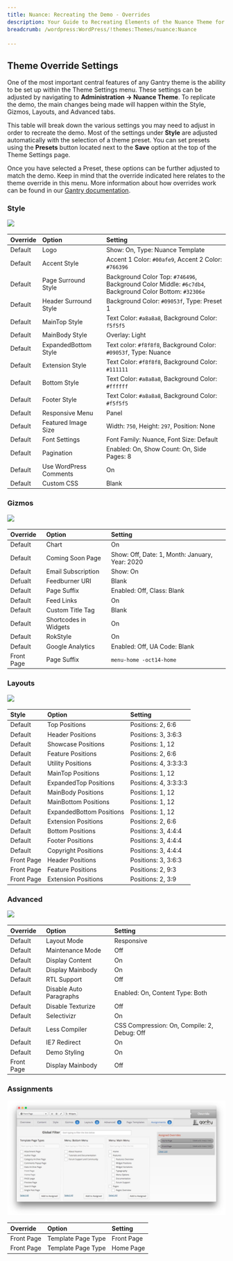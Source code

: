 ```yaml
---
title: Nuance: Recreating the Demo - Overrides
description: Your Guide to Recreating Elements of the Nuance Theme for WordPress
breadcrumb: /wordpress:WordPress/!themes:Themes/nuance:Nuance

---
```


Theme Override Settings
-----

One of the most important central features of any Gantry theme is the ability to be set up within the Theme Settings menu. These settings can be adjusted by navigating to **Administration -> Nuance Theme**. To replicate the demo, the main changes being made will happen within the Style, Gizmos, Layouts, and Advanced tabs.

This table will break down the various settings you may need to adjust in order to recreate the demo. Most of the settings under **Style** are adjusted automatically with the selection of a theme preset. You can set presets using the **Presets** button located next to the **Save** option at the top of the Theme Settings page.

Once you have selected a Preset, these options can be further adjusted to match the demo. Keep in mind that the override indicated here relates to the theme override in this menu. More information about how overrides work can be found in our [Gantry documentation][override].

### Style

![][style]

| Override   | Option                   | Setting                                                                                                    |
| :--------- | :----------------------- | :--------------------------------------------------------------------------------------------------------- |
| Default    | Logo                     | Show: On, Type: Nuance Template                                                                            |
| Default    | Accent Style             | Accent 1 Color: `#00afe9`, Accent 2 Color: `#766396`                                                       |
| Default    | Page Surround Style      | Background Color Top: `#746496`, Background Color Middle: `#6c7db4`, Background Color Bottom: `#32306e`    |
| Default    | Header Surround Style    | Background Color: `#09053f`, Type: Preset 1                                                                |
| Default    | MainTop Style            | Text Color: `#a8a8a8`, Background Color: `f5f5f5`                                                          |
| Default    | MainBody Style           | Overlay: Light                                                                                             |
| Default    | ExpandedBottom Style     | Text color: `#f8f8f8`, Background Color: `#09053f`, Type: Nuance                                           |
| Default    | Extension Style          | Text Color: `#f8f8f8`, Background Color: `#111111`                                                         |
| Default    | Bottom Style             | Text Color: `#a8a8a8`, Background Color: `#ffffff`                                                         |
| Default    | Footer Style             | Text Color: `#a8a8a8`, Background Color: `#f5f5f5`                                                         |
| Default    | Responsive Menu          | Panel                                                                                                      |
| Default    | Featured Image Size      | Width: `750`, Height: `297`, Position: None                                                                |
| Default    | Font Settings            | Font Family: Nuance, Font Size: Default                                                                    |
| Default    | Pagination               | Enabled: On, Show Count: On, Side Pages: 8                                                                 |
| Default    | Use WordPress Comments   | On                                                                                                         |
| Default    | Custom CSS               | Blank                                                                                                      |

### Gizmos

![][gizmos]

| Override    | Option                | Setting                                        |
| :---------- | :----------           | :----------                                    |
| Default     | Chart                 | On                                             |
| Default     | Coming Soon Page      | Show: Off, Date: 1, Month: January, Year: 2020 |
| Default     | Email Subscription    | Show: On                                       |
| Defualt     | Feedburner URI        | Blank                                          |
| Default     | Page Suffix           | Enabled: Off, Class: Blank                     |
| Default     | Feed Links            | On                                             |
| Default     | Custom Title Tag      | Blank                                          |
| Default     | Shortcodes in Widgets | On                                             |
| Default     | RokStyle              | On                                             |
| Default     | Google Analytics      | Enabled: Off, UA Code: Blank                   |
| Front Page  | Page Suffix           | `menu-home -oct14-home`                        |

### Layouts

![][layouts]

|   Style    |          Option          |        Setting        |
| :--------- | :----------------------- | :-------------------- |
| Default    | Top Positions            | Positions: 2, 6:6     |
| Default    | Header Positions         | Positions: 3, 3:6:3   |
| Default    | Showcase Positions       | Positions: 1, 12      |
| Default    | Feature Positions        | Positions: 2, 6:6     |
| Default    | Utility Positions        | Positions: 4, 3:3:3:3 |
| Default    | MainTop Positions        | Positions: 1, 12      |
| Default    | ExpandedTop Positions    | Positions: 4, 3:3:3:3 |
| Default    | MainBody Positions       | Positions: 1, 12      |
| Default    | MainBottom Positions     | Positions: 1, 12      |
| Default    | ExpandedBottom Positions | Positions: 1, 12      |
| Default    | Extension Positions      | Positions: 2, 6:6     |
| Default    | Bottom Positions         | Positions: 3, 4:4:4   |
| Default    | Footer Positions         | Positions: 3, 4:4:4   |
| Default    | Copyright Positions      | Positions: 3, 4:4:4   |
| Front Page | Header Positions         | Positions: 3, 3:6:3   |
| Front Page | Feature Positions        | Positions: 2, 9:3     |
| Front Page | Extension Positions      | Positions: 2, 3:9     |

### Advanced

![][advanced]

| Override    | Option                  | Setting                                     |
| :---------- | :----------             | :----------                                 |
| Default     | Layout Mode             | Responsive                                  |
| Default     | Maintenance Mode        | Off                                         |
| Default     | Display Content         | On                                          |
| Default     | Display Mainbody        | On                                          |
| Default     | RTL Support             | Off                                         |
| Default     | Disable Auto Paragraphs | Enabled: On, Content Type: Both             |
| Default     | Disable Texturize       | Off                                         |
| Default     | Selectivizr             | On                                          |
| Default     | Less Compiler           | CSS Compression: On, Compile: 2, Debug: Off |
| Default     | IE7 Redirect            | On                                          |
| Default     | Demo Styling            | On                                          |
| Front Page  | Display Mainbody        | Off                                         |

### Assignments

![assignments][assignments]

| Override    | Option             | Setting     |
| :---------- | :----------        | :---------- |
| Front Page  | Template Page Type | Front Page  |
| Front Page  | Template Page Type | Home Page   |

[demo]: assets/nuance2.jpeg
[menu]: ../../start/menu.md
[override]: http://docs.gantry.org/gantry4/configure
[advanced]: assets/setadvanced.jpeg
[layouts]: assets/setlayouts.jpeg
[gizmos]: assets/setgizmos.jpeg
[assignments]: assets/setassignments.jpeg
[style]: assets/setstyle.jpeg
